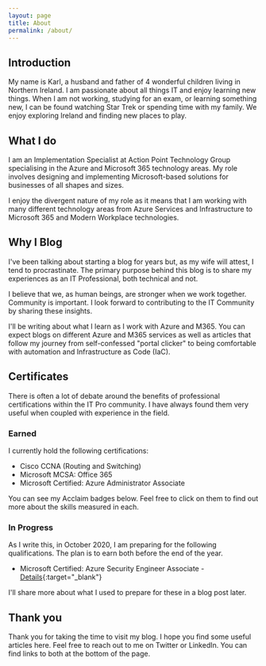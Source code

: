 ```yaml
---
layout: page
title: About
permalink: /about/
---
```


## Introduction

My name is Karl, a husband and father of 4 wonderful children living in Northern Ireland. I am passionate about all things IT and enjoy learning new things. When I am not working, studying for an exam, or learning something new, I can be found watching Star Trek or spending time with my family. We enjoy exploring Ireland and finding new places to play.

## What I do

I am an Implementation Specialist at Action Point Technology Group specialising in the Azure and Microsoft 365 technology areas. My role involves designing and implementing Microsoft-based solutions for businesses of all shapes and sizes.

I enjoy the divergent nature of my role as it means that I am working with many different technology areas from Azure Services and Infrastructure to Microsoft 365 and Modern Workplace technologies.

## Why I Blog

I've been talking about starting a blog for years but, as my wife will attest, I tend to procrastinate. The primary purpose behind this blog is to share my experiences as an IT Professional, both technical and not.

I believe that we, as human beings, are stronger when we work together. Community is important. I look forward to contributing to the IT Community by sharing these insights.

I'll be writing about what I learn as I work with Azure and M365. You can expect blogs on different Azure and M365 services as well as articles that follow my journey from self-confessed "portal clicker" to being comfortable with automation and Infrastructure as Code (IaC).

## Certificates

There is often a lot of debate around the benefits of professional certifications within the IT Pro community. I have always found them very useful when coupled with experience in the field.

### Earned

I currently hold the following certifications:

* Cisco CCNA (Routing and Switching)
* Microsoft MCSA: Office 365
* Microsoft Certified: Azure Administrator Associate

You can see my Acclaim badges below. Feel free to click on them to find out more about the skills measured in each.

<div data-iframe-width="150" data-iframe-height="270" data-share-badge-id="5daa639d-c1a1-430b-aa92-94eef5888296" data-share-badge-host="https://www.youracclaim.com"></div><script type="text/javascript" async src="//cdn.youracclaim.com/assets/utilities/embed.js"></script>
<div data-iframe-width="150" data-iframe-height="270" data-share-badge-id="d61f1563-4d6e-4056-8e64-4871e305f856" data-share-badge-host="https://www.youracclaim.com"></div><script type="text/javascript" async src="//cdn.youracclaim.com/assets/utilities/embed.js"></script>
<div data-iframe-width="150" data-iframe-height="270" data-share-badge-id="c070854b-3976-483c-957a-f463d666b98c" data-share-badge-host="https://www.youracclaim.com"></div><script type="text/javascript" async src="//cdn.youracclaim.com/assets/utilities/embed.js"></script>

### In Progress

As I write this, in October 2020, I am preparing for the following qualifications. The plan is to earn both before the end of the year.

* Microsoft Certified: Azure Security Engineer Associate - [Details](https://docs.microsoft.com/en-us/learn/certifications/azure-security-engineer){:target="_blank"}

I'll share more about what I used to prepare for these in a blog post later.

## Thank you

Thank you for taking the time to visit my blog. I hope you find some useful articles here. Feel free to reach out to me on Twitter or LinkedIn. You can find links to both at the bottom of the page.
